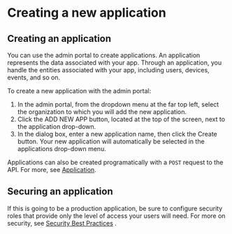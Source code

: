 # Creating a new application

## Creating an application
You can use the admin portal to create applications. An application represents the data associated with your app. Through an application, you handle the entities associated with your app, including users, devices, events, and so on.

To create a new application with the admin portal:

1. In the admin portal, from the dropdown menu at the far top left, select the organization to which you will add the new application.
1. Click the ADD NEW APP button, located at the top of the screen, next to the application drop-down.
1. In the dialog box, enter a new application name, then click the Create button. Your new application will automatically be selected in the applications drop-down menu.

Applications can also be created programatically with a ``POST`` request to the API. For more, see [Application](../orgs-and-apps/application.html).

## Securing an application
If this is going to be a production application, be sure to configure security roles that provide only the level of access your users will need. For more on security, see [Security Best Practices](../security-and-auth/securing-your-app.html)
.